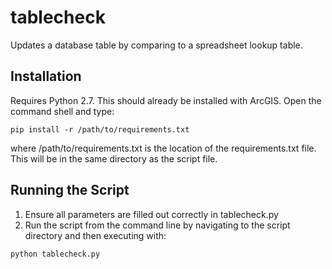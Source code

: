 # tablecheck

Updates a database table by comparing to a spreadsheet lookup table.

## Installation

Requires Python 2.7. This should already be installed with ArcGIS. Open the command shell and type:

`pip install -r /path/to/requirements.txt`

where /path/to/requirements.txt is the location of the requirements.txt file. This will be in the same directory as the script file.

## Running the Script

1. Ensure all parameters are filled out correctly in tablecheck.py
2. Run the script from the command line by navigating to the script directory and then executing with:

`python tablecheck.py`

